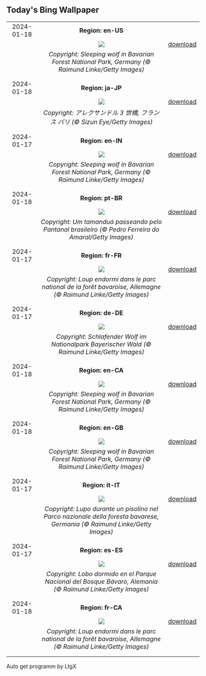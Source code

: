 ## Today's Bing Wallpaper
|      |      |      |
| :----: | :----: | :----: |
|2024-01-18|**Region: en-US**||
||![](https://www.bing.com/th?id=OHR.SleepyWolf_EN-US1667992900_UHD.jpg&pid=hp&w=1152&h=648&rs=1&c=4)| [download](https://www.bing.com/th?id=OHR.SleepyWolf_EN-US1667992900_UHD.jpg)|
||*Copyright: Sleeping wolf in Bavarian Forest National Park, Germany (© Raimund Linke/Getty Images)*
||
|||
|2024-01-18|**Region: ja-JP**||
||![](https://www.bing.com/th?id=OHR.ParisBridge_JA-JP7502194315_UHD.jpg&pid=hp&w=1152&h=648&rs=1&c=4)| [download](https://www.bing.com/th?id=OHR.ParisBridge_JA-JP7502194315_UHD.jpg)|
||*Copyright: アレクサンドル 3 世橋, フランス パリ (© Sizun Eye/Getty Images)*
||
|||
|2024-01-17|**Region: en-IN**||
||![](https://www.bing.com/th?id=OHR.SleepyWolf_EN-IN3304782533_UHD.jpg&pid=hp&w=1152&h=648&rs=1&c=4)| [download](https://www.bing.com/th?id=OHR.SleepyWolf_EN-IN3304782533_UHD.jpg)|
||*Copyright: Sleeping wolf in Bavarian Forest National Park, Germany (© Raimund Linke/Getty Images)*
||
|||
|2024-01-18|**Region: pt-BR**||
||![](https://www.bing.com/th?id=OHR.GiantAnteaterBR_PT-BR0815796970_UHD.jpg&pid=hp&w=1152&h=648&rs=1&c=4)| [download](https://www.bing.com/th?id=OHR.GiantAnteaterBR_PT-BR0815796970_UHD.jpg)|
||*Copyright: Um tamanduá passeando pelo Pantanal brasileiro (© Pedro Ferreira do Amaral/Getty Images)*
||
|||
|2024-01-17|**Region: fr-FR**||
||![](https://www.bing.com/th?id=OHR.SleepyWolf_FR-FR3759485122_UHD.jpg&pid=hp&w=1152&h=648&rs=1&c=4)| [download](https://www.bing.com/th?id=OHR.SleepyWolf_FR-FR3759485122_UHD.jpg)|
||*Copyright: Loup endormi dans le parc national de la forêt bavaroise, Allemagne (© Raimund Linke/Getty Images)*
||
|||
|2024-01-17|**Region: de-DE**||
||![](https://www.bing.com/th?id=OHR.SleepyWolf_DE-DE6606781162_UHD.jpg&pid=hp&w=1152&h=648&rs=1&c=4)| [download](https://www.bing.com/th?id=OHR.SleepyWolf_DE-DE6606781162_UHD.jpg)|
||*Copyright: Schlafender Wolf im Nationalpark Bayerischer Wald (© Raimund Linke/Getty Images)*
||
|||
|2024-01-18|**Region: en-CA**||
||![](https://www.bing.com/th?id=OHR.SleepyWolf_EN-CA6144184677_UHD.jpg&pid=hp&w=1152&h=648&rs=1&c=4)| [download](https://www.bing.com/th?id=OHR.SleepyWolf_EN-CA6144184677_UHD.jpg)|
||*Copyright: Sleeping wolf in Bavarian Forest National Park, Germany (© Raimund Linke/Getty Images)*
||
|||
|2024-01-18|**Region: en-GB**||
||![](https://www.bing.com/th?id=OHR.SleepyWolf_EN-GB2239080031_UHD.jpg&pid=hp&w=1152&h=648&rs=1&c=4)| [download](https://www.bing.com/th?id=OHR.SleepyWolf_EN-GB2239080031_UHD.jpg)|
||*Copyright: Sleeping wolf in Bavarian Forest National Park, Germany (© Raimund Linke/Getty Images)*
||
|||
|2024-01-17|**Region: it-IT**||
||![](https://www.bing.com/th?id=OHR.SleepyWolf_IT-IT5699370388_UHD.jpg&pid=hp&w=1152&h=648&rs=1&c=4)| [download](https://www.bing.com/th?id=OHR.SleepyWolf_IT-IT5699370388_UHD.jpg)|
||*Copyright: Lupo durante un pisolino nel Parco nazionale della foresta bavarese, Germania (© Raimund Linke/Getty Images)*
||
|||
|2024-01-17|**Region: es-ES**||
||![](https://www.bing.com/th?id=OHR.SleepyWolf_ES-ES1847599512_UHD.jpg&pid=hp&w=1152&h=648&rs=1&c=4)| [download](https://www.bing.com/th?id=OHR.SleepyWolf_ES-ES1847599512_UHD.jpg)|
||*Copyright: Lobo dormido en el Parque Nacional del Bosque Bávaro, Alemania (© Raimund Linke/Getty Images)*
||
|||
|2024-01-18|**Region: fr-CA**||
||![](https://www.bing.com/th?id=OHR.SleepyWolf_FR-CA8993757269_UHD.jpg&pid=hp&w=1152&h=648&rs=1&c=4)| [download](https://www.bing.com/th?id=OHR.SleepyWolf_FR-CA8993757269_UHD.jpg)|
||*Copyright: Loup endormi dans le parc national de la forêt bavaroise, Allemagne (© Raimund Linke/Getty Images)*
||
|||

Auto get programm by LtgX
